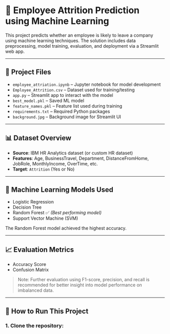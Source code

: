 # 🧠 Employee Attrition Prediction using Machine Learning

This project predicts whether an employee is likely to leave a company using machine learning techniques. The solution includes data preprocessing, model training, evaluation, and deployment via a Streamlit web app.

---

## 📂 Project Files

- `employee_attriation.ipynb` – Jupyter notebook for model development
- `Employee_Attrition.csv` – Dataset used for training/testing
- `app.py` – Streamlit app to interact with the model
- `best_model.pkl` – Saved ML model
- `feature_names.pkl` – Feature list used during training
- `requirements.txt` – Required Python packages
- `background.jpg` – Background image for Streamlit UI

---

## 📊 Dataset Overview

- **Source**: IBM HR Analytics dataset (or custom HR dataset)
- **Features**: Age, BusinessTravel, Department, DistanceFromHome, JobRole, MonthlyIncome, OverTime, etc.
- **Target**: `Attrition` (Yes or No)

---

## 🤖 Machine Learning Models Used

- Logistic Regression
- Decision Tree
- Random Forest ✅ *(Best performing model)*
- Support Vector Machine (SVM)

The Random Forest model achieved the highest accuracy.

---

## 📈 Evaluation Metrics

- Accuracy Score
- Confusion Matrix

> Note: Further evaluation using F1-score, precision, and recall is recommended for better insight into model performance on imbalanced data.

---

## 🚀 How to Run This Project

### 1. Clone the repository:
```bash

